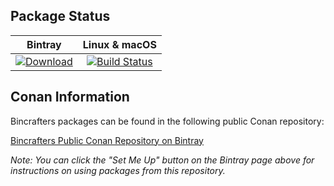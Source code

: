 ## Package Status

| Bintray                                                                                                                                                                                                                 | Linux & macOS                                                                                                                         |
|:-----------------------------------------------------------------------------------------------------------------------------------------------------------------------------------------------------------------------:|:-------------------------------------------------------------------------------------------------------------------------------------:|
| [![Download](https://bintray.com/rhololkeolke/public-conan/dart%3Arhololkeolke/images/download.svg) ](https://bintray.com/rhololkeolke/public-conan/dart%3Arhololkeolke/_latestVersion) | [![Build Status](https://travis-ci.com/rhololkeolke/conan-dart.svg?branch=testing/1.9)](https://travis-ci.com/rhololkeolke/conan-dart) |

## Conan Information

Bincrafters packages can be found in the following public Conan repository:

[Bincrafters Public Conan Repository on Bintray](https://bintray.com/bincrafters/public-conan)

*Note: You can click the "Set Me Up" button on the Bintray page above for instructions on using packages from this repository.*

